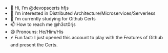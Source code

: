 - 👋 Hi, I’m @devopscerts hfjs
- 👀 I’m interested in Distributed Architecture/Microservices/Serverless
- 🌱 I’m currently studying for Github Certs
- 📫 How to reach me @h3ct0rjs
- 😄 Pronouns: He/Him/His
- ⚡ Fun fact: I just opened this account to play with the Features of Github and
present the Certs.

<!---
devopscerts/devopscerts is a ✨ special ✨ repository because its `README.md` (this file) appears on your GitHub profile.
You can click the Preview link to take a look at your changes.
--->
